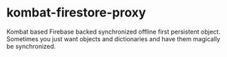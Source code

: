 # kombat-firestore-proxy

Kombat based Firebase backed synchronized offline first persistent object.
Sometimes you just want objects and dictionaries and have them magically be
synchronized.
